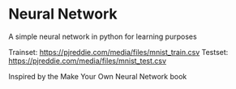 # Neural Network

A simple neural network in python for learning purposes

Trainset: https://pjreddie.com/media/files/mnist_train.csv
Testset: https://pjreddie.com/media/files/mnist_test.csv

Inspired by the Make Your Own Neural Network book
